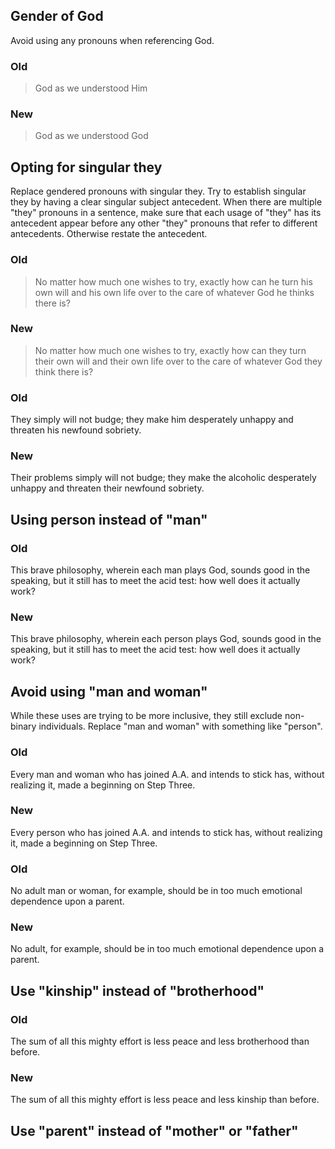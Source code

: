 ## Gender of God 
Avoid using any pronouns when referencing God.
### Old
> God as we understood Him 
### New
> God as we understood God 

## Opting for singular they
Replace gendered pronouns with singular they. Try to establish singular they by having a clear singular subject antecedent. When there are multiple "they" pronouns in a sentence, make sure that each usage of "they" has its antecedent appear before any other "they" pronouns that refer to different antecedents. Otherwise restate the antecedent.

### Old
> No matter how much one wishes to try, exactly how can he turn his own will and his own life over to the care of whatever God he thinks there is?
### New
> No matter how much one wishes to try, exactly how can they turn their own will and their own life over to the care of whatever God they think there is?
### Old
They simply will not budge; they make him desperately unhappy and threaten his newfound sobriety.
### New
Their problems simply will not budge; they make the alcoholic desperately unhappy and threaten their newfound sobriety.

## Using person instead of "man"
### Old
This brave philosophy, wherein each man plays God, sounds good in the speaking, but it still has to meet the acid test: how well does it actually work?
### New
This brave philosophy, wherein each person plays God, sounds good in the speaking, but it still has to meet the acid test: how well does it actually work?

## Avoid using "man and woman"
While these uses are trying to be more inclusive, they still exclude non-binary individuals. Replace "man and woman" with something like "person".
### Old
Every man and woman who has joined A.A. and intends to stick has, without realizing it, made a beginning on Step Three.
### New
Every person who has joined A.A. and intends to stick has, without realizing it, made a beginning on Step Three.
### Old
No adult man or woman, for example, should be in too much emotional dependence upon a parent.
### New
No adult, for example, should be in too much emotional dependence upon a parent.

## Use "kinship" instead of "brotherhood"
### Old
The sum of all this mighty effort is less peace and less brotherhood than before.
### New
The sum of all this mighty effort is less peace and less kinship than before.

## Use "parent" instead of "mother" or "father"
